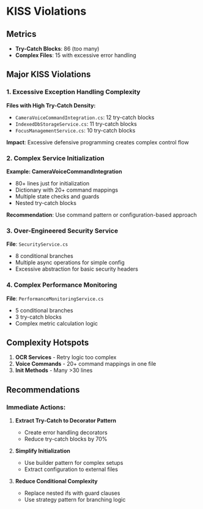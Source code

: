 # KISS Violations

## Metrics
- **Try-Catch Blocks**: 86 (too many)
- **Complex Files**: 15 with excessive error handling

## Major KISS Violations

### 1. Excessive Exception Handling Complexity
**Files with High Try-Catch Density:**
- `CameraVoiceCommandIntegration.cs`: 12 try-catch blocks
- `IndexedDbStorageService.cs`: 11 try-catch blocks  
- `FocusManagementService.cs`: 10 try-catch blocks

**Impact**: Excessive defensive programming creates complex control flow

### 2. Complex Service Initialization
**Example: CameraVoiceCommandIntegration**
- 80+ lines just for initialization
- Dictionary with 20+ command mappings
- Multiple state checks and guards
- Nested try-catch blocks

**Recommendation**: Use command pattern or configuration-based approach

### 3. Over-Engineered Security Service
**File**: `SecurityService.cs`
- 8 conditional branches
- Multiple async operations for simple config
- Excessive abstraction for basic security headers

### 4. Complex Performance Monitoring
**File**: `PerformanceMonitoringService.cs`
- 5 conditional branches
- 3 try-catch blocks
- Complex metric calculation logic

## Complexity Hotspots
1. **OCR Services** - Retry logic too complex
2. **Voice Commands** - 20+ command mappings in one file
3. **Init Methods** - Many >30 lines

## Recommendations

### Immediate Actions:
1. **Extract Try-Catch to Decorator Pattern**
   - Create error handling decorators
   - Reduce try-catch blocks by 70%

2. **Simplify Initialization**
   - Use builder pattern for complex setups
   - Extract configuration to external files

3. **Reduce Conditional Complexity**
   - Replace nested ifs with guard clauses
   - Use strategy pattern for branching logic

